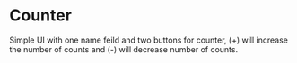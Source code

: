 # Counter
Simple UI with one name feild and two buttons for counter, (+) will increase the number of counts and (-) will decrease number of counts.
